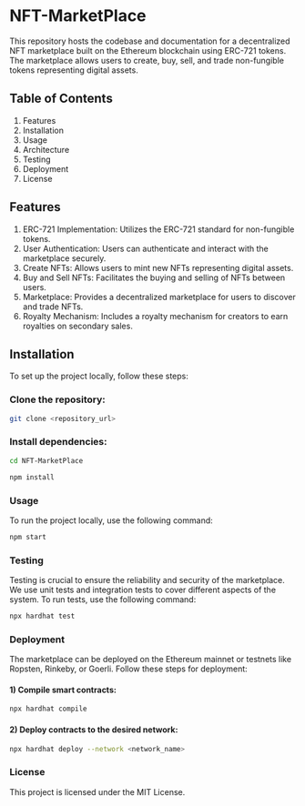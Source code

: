 # NFT-MarketPlace
This repository hosts the codebase and documentation for a decentralized NFT marketplace built on the Ethereum blockchain using ERC-721 tokens. The marketplace allows users to create, buy, sell, and trade non-fungible tokens representing digital assets.

## Table of Contents
1) Features
2) Installation
3) Usage
4) Architecture
5) Testing
6) Deployment
7) License

## Features
1) ERC-721 Implementation: Utilizes the ERC-721 standard for non-fungible tokens.
2) User Authentication: Users can authenticate and interact with the marketplace securely.
3) Create NFTs: Allows users to mint new NFTs representing digital assets.
4) Buy and Sell NFTs: Facilitates the buying and selling of NFTs between users.
5) Marketplace: Provides a decentralized marketplace for users to discover and trade NFTs.
6) Royalty Mechanism: Includes a royalty mechanism for creators to earn royalties on secondary sales.

## Installation
To set up the project locally, follow these steps:

### Clone the repository:
```bash
git clone <repository_url>
```
### Install dependencies:
```bash
cd NFT-MarketPlace
```
```bash
npm install
```

### Usage
To run the project locally, use the following command:
```bash
npm start
```
### Testing
Testing is crucial to ensure the reliability and security of the marketplace. We use unit tests and integration tests to cover different aspects of the system. To run tests, use the following command:
```bash
npx hardhat test
```
### Deployment
The marketplace can be deployed on the Ethereum mainnet or testnets like Ropsten, Rinkeby, or Goerli. Follow these steps for deployment:

#### 1) Compile smart contracts:
```bash
npx hardhat compile
```
#### 2) Deploy contracts to the desired network:
```bash
npx hardhat deploy --network <network_name>
```
### License
This project is licensed under the MIT License.
